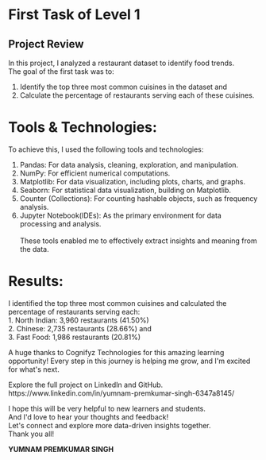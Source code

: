 <html>
  <body>
    
  <h1> First Task of Level 1</h1>
    
  <h2>Project Review</h2>
In this project, I analyzed a restaurant dataset to identify food trends. <br>
The goal of the first task was to:

1. Identify the top three most common cuisines in the dataset and
2. Calculate the percentage of restaurants serving each of these cuisines.


<h1>Tools & Technologies:</h1>

To achieve this, I used the following tools and technologies:<br>

1. Pandas: For data analysis, cleaning, exploration, and manipulation.
2. NumPy: For efficient numerical computations.
3. Matplotlib: For data visualization, including plots, charts, and graphs.
4. Seaborn: For statistical data visualization, building on Matplotlib.
5. Counter (Collections): For counting hashable objects, such as frequency analysis.
6. Jupyter Notebook(IDEs): As the primary environment for data processing and analysis.<br><br>
These tools enabled me to effectively extract insights and meaning from the data.

<h1>Results:</h1>
<p>I identified the top three most common cuisines and calculated the percentage of restaurants serving each:<br>
1. North Indian: 3,960 restaurants (41.50%)<br>
2. Chinese: 2,735 restaurants (28.66%) and <br> 
3. Fast Food: 1,986 restaurants (20.81%)<br>

A huge thanks to Cognifyz Technologies for this amazing learning opportunity! Every step in this journey is helping me grow, and I'm excited for what's next.<br>

<p>Explore the full project on LinkedIn and GitHub.<br>
https://www.linkedin.com/in/yumnam-premkumar-singh-6347a8145/<br>

I hope this will be very helpful to new learners and students. <br>
And I'd love to hear your thoughts and feedback!<br>
Let's connect and explore more data-driven insights together.<br>
Thank you all!

<b> YUMNAM PREMKUMAR SINGH</b>
</p>
</body>
</html>
